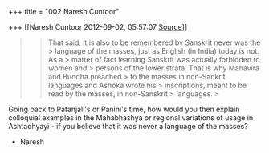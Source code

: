 +++
title = "002 Naresh Cuntoor"

+++
[[Naresh Cuntoor	2012-09-02, 05:57:07 [Source](https://groups.google.com/g/samskrita/c/ZnMgnaRRxZE)]]



  

> 
> > That said, it is also to be remembered by Sanskrit never was the > language of the masses, just as English (in India) today is not. As a > matter of fact learning Sanskrit was actually forbidden to women and > persons of the lower strata. That is why Mahavira and Buddha preached > to the masses in non-Sankrit languages and Ashoka wrote his > inscriptions, meant to be read by the masses, in non-Sanskrit > languages. >
> 
> >   

  

Going back to Patanjali's or Panini's time, how would you then explain colloquial examples in the Mahabhashya or regional variations of usage in Ashtadhyayi - if you believe that it was never a language of the masses?  
  
- Naresh  

